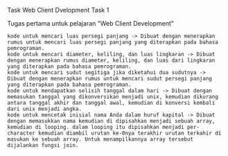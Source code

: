 Task Web Client Dvelopment
Task 1

Tugas pertama untuk pelajaran "Web Client Development"

    kode untuk mencari luas persegi panjang -> Dibuat dengan menerapkan rumus untuk mencari luas persegi panjang yang diterapkan pada bahasa pemrograman.
    kode untuk mencari diameter, keliling, dan luas lingkaran -> Dibuat dengan menerapkan rumus diameter, keliling, dan luas dari lingkaran yang diterapkan pada bahasa pemrograman.
    kode untuk mencari sudut segitiga jika diketahui dua sudutnya -> Dibuat dengan menerapkan rumus untuk mencari sudut persegi panjang yang diterapkan pada bahasa pemrograman.
    kode untuk mendapatkan selisih tanggal dalam hari -> Dibuat dengan memasukan tanggal yang dikonversikan menjadi unix, kemudian dikurang antara tanggal akhir dan tanggal awal, kemudian di konversi kembali dari unix menjadi angka.
    kode untuk mencetak inisial nama Anda dalam huruf kapital -> Dibuat dengan memasukkan nama kemudian di dipisahkan menjadi sebuah array, kemudian di looping. dalam looping itu dipisahkan menjadi per-character kemudian diambil urutan ke-0nya terakhir urutan terkahir di masukan ke sebuah array. Untuk menampilkannya array tersebut dijalankan fungsi join.
